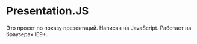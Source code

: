 Presentation.JS
===============

Это проект по показу презентаций. Написан на JavaScript. Работает на браузерах IE9+.
